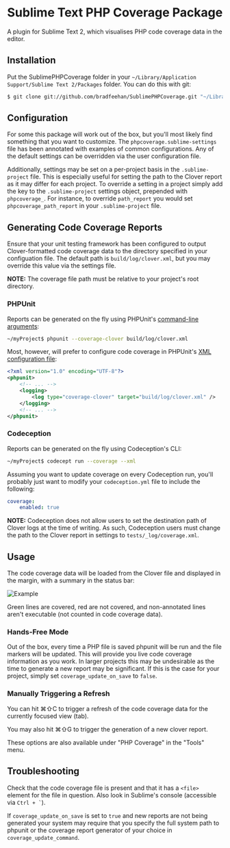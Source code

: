 # Sublime Text PHP Coverage Package

A plugin for Sublime Text 2, which visualises PHP code coverage data in
the editor.

## Installation

Put the SublimePHPCoverage folder in your
`~/Library/Application Support/Sublime Text 2/Packages` folder. You can
do this with git:

```bash
$ git clone git://github.com/bradfeehan/SublimePHPCoverage.git "~/Library/Application Support/Sublime Text 2/Packages/SublimePHPCoverage"
```

## Configuration

For some this package will work out of the box, but you'll most likely find
something that you want to customize. The `phpcoverage.sublime-settings` file
has been annotated with examples of common configurations.  Any of the default
settings can be overridden via the user configuration file.

Additionally, settings may be set on a per-project basis in the `.sublime-project`
file. This is especially useful for setting the path to the Clover report as it may differ for each project. To override a setting in a project simply add the key to the `.sublime-project`
settings object, prepended with `phpcoverage_`. For instance, to override
`path_report` you would set `phpcoverage_path_report` in your `.sublime-project`
file.

## Generating Code Coverage Reports

Ensure that your unit testing framework has been configured to output Clover-formatted code coverage data to the directory specified in your configuation file. The default path is `build/log/clover.xml`, but you may override this value via the settings file.

**NOTE:** The coverage file path must be relative to your project's root directory.

### PHPUnit

Reports can be generated on the fly using PHPUnit's [command-line arguments][1]:

```bash
~/myProject$ phpunit --coverage-clover build/log/clover.xml
```
Most, however, will prefer to configure code coverage in PHPUnit's [XML configuration file][2]:

```xml
<?xml version="1.0" encoding="UTF-8"?>
<phpunit>
    <!-- ... -->
    <logging>
        <log type="coverage-clover" target="build/log/clover.xml" />
    </logging>
    <!-- ... -->
</phpunit>
```
### Codeception

Reports can be generated on the fly using Codeception's CLI:

```bash
~/myProject$ codecept run --coverage --xml
```
Assuming you want to update coverage on every Codeception run, you'll probably just want to modify your `codeception.yml` file to include the following:

```yaml
coverage:
    enabled: true
```

**NOTE:** Codeception does not allow users to set the destination path of Clover logs at the time of writing. As such, Codeception users must change the path to the Clover report in settings to `tests/_log/coverage.xml`.

## Usage

The code coverage data will be loaded from the Clover file and
displayed in the margin, with a summary in the status bar:

![Example](http://i.imgur.com/4ASco.png)

Green lines are covered, red are not covered, and non-annotated lines
aren't executable (not counted in code coverage data).

### Hands-Free Mode

Out of the box, every time a PHP file is saved phpunit will be run and
the file markers will be updated.  This will provide you live code coverage
information as you work. In larger projects this may be undesirable as
the time to generate a new report may be significant.  If this is the case
for your project, simply set `coverage_update_on_save` to `false`.

### Manually Triggering a Refresh

You can hit ⌘⇧C to trigger a refresh of the code coverage data for the
currently focused view (tab).

You may also hit ⌘⇧G to trigger the generation of a new clover report.

These options are also available under "PHP Coverage" in the "Tools" menu.

## Troubleshooting

Check that the code coverage file is present and that it has a `<file>`
element for the file in question. Also look in Sublime's console (accessible
via <code>Ctrl + `</code>).

If `coverage_update_on_save` is set to `true` and new reports are not being
generated your system may require that you specify the full system path to
phpunit or the coverage report generator of your choice in
`coverage_update_command`.

[1]: <http://www.phpunit.de/manual/current/en/textui.html#textui.clioptions> "PHPUnit Command-Line Switches"
[2]: <http://www.phpunit.de/manual/current/en/appendixes.configuration.html> "PHPUnit XML Configuration File"
